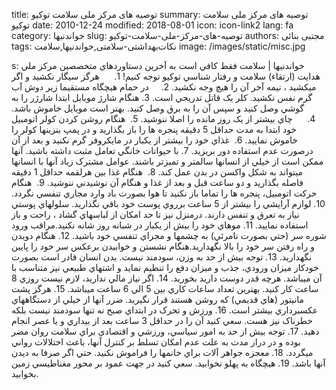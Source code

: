 title: توصیه های مرکز ملی سلامت توکیو
summary: توصیه های مرکز ملی سلامت توکیو
date: 2010-12-24
modified: 2018-08-01
icon:  icon-link2
lang: fa
category: خواندنیها
slug: توصیه-های-مرکز-ملی-سلامت-توکیو
authors: مجتبی بنائی
tags: نکات‌بهداشتی‌-‌سلامتی,خواندنیها,سلامت
image: /images/static/misc.jpg

s: خواندنیها | سلامت                  <!--
&lt;! 
 /* Font Definitions */
 @font-face
	{font-family:"Cambria Math";
	panose-1:2 4 5 3 5 4 6 3 2 4;
	mso-font-charset:0;
	mso-generic-font-family:roman;
	mso-font-pitch:variable;
	mso-font-signature:-1610611985 1107304683 0 0 415 0;}
@font-face
	{font-family:Calibri;
	panose-1:2 15 5 2 2 2 4 3 2 4;
	mso-font-charset:0;
	mso-generic-font-family:swiss;
	mso-font-pitch:variable;
	mso-font-signature:-520092929 1073786111 9 0 415 0;}
 /* Style Definitions */
 p.MsoNormal, li.MsoNormal, div.MsoNormal
	{mso-style-unhide:no;
	mso-style-qformat:yes;
	mso-style-parent:"";
	margin:0in;
	margin-bottom:.0001pt;
	mso-pagination:widow-orphan;
	font-size:12.0pt;
	font-family:"Times New Roman","serif";
	mso-fareast-font-family:Calibri;
	mso-fareast-theme-font:minor-latin;}
.MsoChpDefault
	{mso-style-type:export-only;
	mso-default-props:yes;
	mso-ascii-font-family:Calibri;
	mso-ascii-theme-font:minor-latin;
	mso-fareast-font-family:Calibri;
	mso-fareast-theme-font:minor-latin;
	mso-hansi-font-family:Calibri;
	mso-hansi-theme-font:minor-latin;
	mso-bidi-font-family:Arial;
	mso-bidi-theme-font:minor-bidi;}
@page WordSection1
	{size:8.5in 11.0in;
	margin:1.0in 1.0in 1.0in 1.0in;
	mso-header-margin:.5in;
	mso-footer-margin:.5in;
	mso-paper-source:0;}
div.WordSection1
	{page:WordSection1;}
 &gt;
-->    فقط کافي است به آخرين دستاوردهاي متخصصين مرکز ملي هدايت (ارتقاء) سلامت و رفتار شناسي توکيو توجه کنيم!   1.      هرگز سيگار نکشيد و اگر ميکشيد ، نيمه آخر آن را هيچ وجه نکشيد.  2.     در حمام هيچگاه مستقيما زير دوش آب گرم نفس نکشيد. کلر يک قاتل تدريجي است.  3. هنگام شارژ موبايل ابتدا شارژر را به گوشي وصل کنيد و سپس آن را به برق وصل کنيد. بهتر است موبايل خاموش باشد.  4.      چاي بيشتر از يک روز مانده را اصلا ننوشيد.  5.  هنگام روشن کردن کولر اتومبيل خود ابتدا به مدت حداقل 5 دقيقه پنجره ها را باز بگذاريد و در پمپ بنزينها کولر را خاموش نماييد.  6.  غذاي خود را بيشتر از يکبار در مايکروفر گرم نکنيد و بعد از آن درصورت عدم استفاده دور بريزيد.  7. با حيوانات خانگي تعامل مثبت داشته باشيد. آنها ممکن است از خيلي از انسانها سالمتر و تميزتر باشند. عوامل مشترک زياد آنها با انسانها ميتواند به شکل واکسن در بدن عمل کند.  8.  هنگام غذا بين هرلقمه حداقل 1 دقيقه فاصله بگذاريد و دو ساعت قبل و بعد از غذا و هنگام آن نوشيدني ننوشيد.  9.  هنگام حرکت اتومبیل، پنجره ها را تماما باز نکنيد تا هوا بصورت باد وارد مجاري تنفسي نگردد.  10. لوازم آرايشي را بيشتر از 5 ساعت برروي پوست خود باقي نگذاريد. سلولهاي پوستي نياز به تعرق و تنفس دارند. درمنزل نيز تا حد امکان از لباسهاي گشاد ، راحت و باز استفاده نماييد.  11. موهاي خود را بيش از يکبار در شبانه روز شانه نکنيد.مراقب ورود شوره سر (حتي بصورت نامرئي) به چشمها و مجراي تنفسي خود باشيد.  12. هنگام دويدن و راه رفتن سر خود را بالا نگهداريد.هنگام نشستن و خوابيدن برعکس سر خود را پايين نگهداريد.  13. توجه بيش از حد به وزن، سودمند نيست. بدن انسان قادر است بصورت خودکار ميزان ورودي، جذب و ميزان دفع را تنظيم نمايد و اشتهاي طبيعي نيز متناسب با آن ميباشد. هرچه قدر دوست داريد بخوريد.  14. اگر نياز مالي نداريد، لازم نيست روزي 8 ساعت کار کنيد. بهترين تعداد ساعات کاري بين 5 الي 6 ساعت ميباشد.  15. هرگز پشت مانيتور (هاي قديمي) که روشن هستند قرار نگيريد. ضرر آنها از خيلي از دستگاههاي عکسبرداري بيشتر است.  16. ورزش و تحرک در ابتداي صبح نه تنها سودمند نيست بلکه خطرناک نيز هست. سعي کنيد آن را در حداقل 3 ساعت بعد از بيداري و یا عصر انجام دهيد.  17. توجه بيش از حد به امور سياسي، ورزشي و اقتصادي براي سلامت روان مضر بوده و در دراز مدت به علت عدم امکان تسلط بر کنترل آنها، باعث اختلالات رواني ميگردد.  18. معجزه جواهر آلات براي خانمها را فراموش نکنيد. حتي اگر صرفا به ديدن آنها باشد.  19. هيچگاه به پهلو نخوابيد. سعي کنيد در جهت عمود بر محور مغناطيسي زمين بخوابيد.